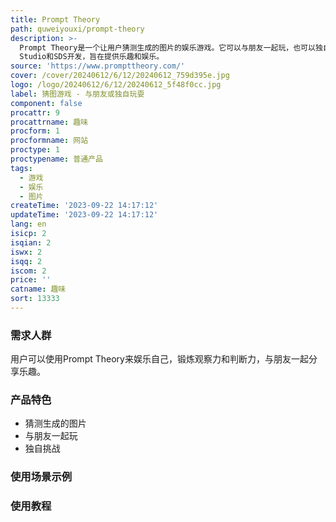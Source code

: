 ```yaml
---
title: Prompt Theory
path: quweiyouxi/prompt-theory
description: >-
  Prompt Theory是一个让用户猜测生成的图片的娱乐游戏。它可以与朋友一起玩，也可以独自挑战。该游戏由AE
  Studio和SDS开发，旨在提供乐趣和娱乐。
source: 'https://www.prompttheory.com/'
cover: /cover/20240612/6/12/20240612_759d395e.jpg
logo: /logo/20240612/6/12/20240612_5f48f0cc.jpg
label: 猜图游戏 - 与朋友或独自玩耍
component: false
procattr: 9
procattrname: 趣味
procform: 1
procformname: 网站
proctype: 1
proctypename: 普通产品
tags:
  - 游戏
  - 娱乐
  - 图片
createTime: '2023-09-22 14:17:12'
updateTime: '2023-09-22 14:17:12'
lang: en
isicp: 2
isqian: 2
iswx: 2
isqq: 2
iscom: 2
price: ''
catname: 趣味
sort: 13333
---
```




### 需求人群
用户可以使用Prompt Theory来娱乐自己，锻炼观察力和判断力，与朋友一起分享乐趣。

### 产品特色
- 猜测生成的图片
- 与朋友一起玩
- 独自挑战

### 使用场景示例


### 使用教程


  
